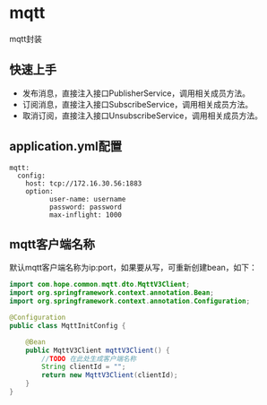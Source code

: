 # mqtt
mqtt封装
## 快速上手
* 发布消息，直接注入接口PublisherService，调用相关成员方法。
* 订阅消息，直接注入接口SubscribeService，调用相关成员方法。
* 取消订阅，直接注入接口UnsubscribeService，调用相关成员方法。
## application.yml配置
```
mqtt:
  config:
    host: tcp://172.16.30.56:1883
    option:
          user-name: username
          password: password
          max-inflight: 1000
```
## mqtt客户端名称
默认mqtt客户端名称为ip:port，如果要从写，可重新创建bean，如下：
```java
import com.hope.common.mqtt.dto.MqttV3Client;
import org.springframework.context.annotation.Bean;
import org.springframework.context.annotation.Configuration;

@Configuration
public class MqttInitConfig {

    @Bean
    public MqttV3Client mqttV3Client() {
        //TODO 在此处生成客户端名称
        String clientId = "";
        return new MqttV3Client(clientId);
    }
}
```

